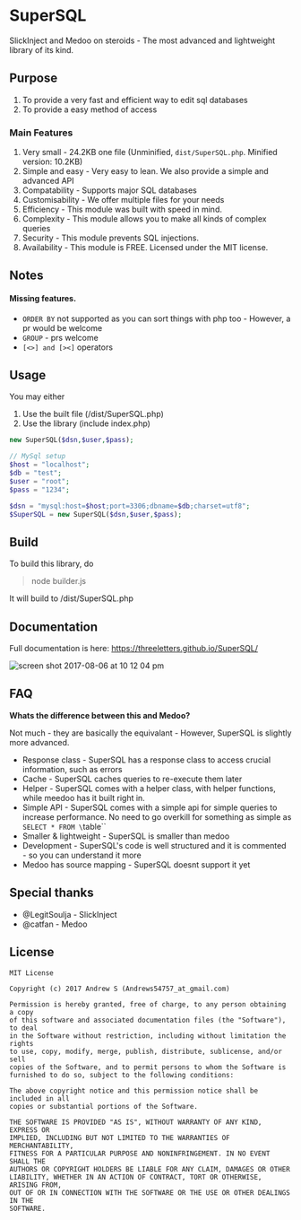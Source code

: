 # SuperSQL
SlickInject and Medoo on steroids - The most advanced and lightweight library of its kind.

## Purpose

1. To provide a very fast and efficient way to edit sql databases
2. To provide a easy method of access

### Main Features

1. Very small - 24.2KB one file (Unminified, `dist/SuperSQL.php`. Minified version: 10.2KB)
2. Simple and easy - Very easy to lean. We also provide a simple and advanced API
3. Compatability - Supports major SQL databases
4. Customisability - We offer multiple files for your needs
5. Efficiency - This module was built with speed in mind.
6. Complexity - This module allows you to make all kinds of complex queries
7. Security - This module prevents SQL injections.
8. Availability - This module is FREE. Licensed under the MIT license.

## Notes
#### Missing features.
* `ORDER BY` not supported as you can sort things with php too - However, a pr would be welcome
* `GROUP` - prs welcome
* `[<>] and [><]` operators

## Usage
You may either

1. Use the built file (/dist/SuperSQL.php)
2. Use the library (include index.php)

```php
new SuperSQL($dsn,$user,$pass);
```
```php
// MySql setup
$host = "localhost";
$db = "test";
$user = "root";
$pass = "1234";

$dsn = "mysql:host=$host;port=3306;dbname=$db;charset=utf8";
$SuperSQL = new SuperSQL($dsn,$user,$pass);
```
## Build
To build this library, do 

> node builder.js

It will build to /dist/SuperSQL.php

## Documentation

Full documentation is here: https://threeletters.github.io/SuperSQL/

![screen shot 2017-08-06 at 10 12 04 pm](https://user-images.githubusercontent.com/13282284/29009780-4fb22120-7af4-11e7-8621-a65ce32f69c2.png)

## FAQ

**Whats the difference between this and Medoo?**

Not much - they are basically the equivalant - However, SuperSQL is slightly more advanced.

* Response class - SuperSQL has a response class to access crucial information, such as errors
* Cache - SuperSQL caches queries to re-execute them later
* Helper - SuperSQL comes with a helper class, with helper functions, while meedoo has it built right in.
* Simple API - SuperSQL comes with a simple api for simple queries to increase performance. No need to go overkill for something as simple as `SELECT * FROM \`table\``
* Smaller & lightweight - SuperSQL is smaller than medoo
* Development - SuperSQL's code is well structured and it is commented - so you can understand it more
* Medoo has source mapping - SuperSQL doesnt support it yet

## Special thanks
* @LegitSoulja - SlickInject
* @catfan - Medoo

## License

```
MIT License

Copyright (c) 2017 Andrew S (Andrews54757_at_gmail.com)

Permission is hereby granted, free of charge, to any person obtaining a copy
of this software and associated documentation files (the "Software"), to deal
in the Software without restriction, including without limitation the rights
to use, copy, modify, merge, publish, distribute, sublicense, and/or sell
copies of the Software, and to permit persons to whom the Software is
furnished to do so, subject to the following conditions:

The above copyright notice and this permission notice shall be included in all
copies or substantial portions of the Software.

THE SOFTWARE IS PROVIDED "AS IS", WITHOUT WARRANTY OF ANY KIND, EXPRESS OR
IMPLIED, INCLUDING BUT NOT LIMITED TO THE WARRANTIES OF MERCHANTABILITY,
FITNESS FOR A PARTICULAR PURPOSE AND NONINFRINGEMENT. IN NO EVENT SHALL THE
AUTHORS OR COPYRIGHT HOLDERS BE LIABLE FOR ANY CLAIM, DAMAGES OR OTHER
LIABILITY, WHETHER IN AN ACTION OF CONTRACT, TORT OR OTHERWISE, ARISING FROM,
OUT OF OR IN CONNECTION WITH THE SOFTWARE OR THE USE OR OTHER DEALINGS IN THE
SOFTWARE.
```


